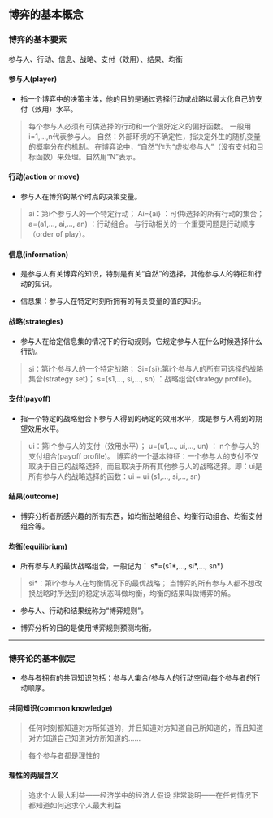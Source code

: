 ## 博弈的基本概念

### 博弈的基本要素

参与人、行动、信息、战略、支付（效用）、结果、均衡

#### 参与人(player)

* 指一个博弈中的决策主体，他的目的是通过选择行动或战略以最大化自己的支付（效用）水平。

>每个参与人必须有可供选择的行动和一个很好定义的偏好函数。
>一般用i=1,…,n代表参与人。
>自然：外部环境的不确定性，指决定外生的随机变量的概率分布的机制。 在博弈论中，“自然”作为“虚拟参与人”（没有支付和目标函数）来处理。自然用“N”表示。

#### 行动(action or move)

* 参与人在博弈的某个时点的决策变量。

>ai：第i个参与人的一个特定行动；
>Ai={ai} ：可供i选择的所有行动的集合；
>a=(a1,…, ai,…, an) ：行动组合。
>与行动相关的一个重要问题是行动顺序（order of play）。

#### 信息(information)

* 是参与人有关博弈的知识，特别是有关“自然”的选择，其他参与人的特征和行动的知识。

* 信息集：参与人在特定时刻所拥有的有关变量的值的知识。

#### 战略(strategies)

* 参与人在给定信息集的情况下的行动规则，它规定参与人在什么时候选择什么行动。

>si：第i个参与人的一个特定战略；
>Si={si}:第i个参与人的所有可选择的战略集合(strategy set)；
>s=(s1,…, si,…, sn) ：战略组合(strategy profile)。

#### 支付(payoff)

* 指一个特定的战略组合下参与人得到的确定的效用水平，或是参与人得到的期望效用水平。

>ui：第i个参与人的支付（效用水平）；
>u=(u1,…, ui,…, un) ： n个参与人的支付组合(payoff profile)。 
>博弈的一个基本特征：一个参与人的支付不仅取决于自己的战略选择，而且取决于所有其他参与人的战略选择。即：ui是所有参与人的战略选择的函数：ui = ui (s1,…, si,…, sn) 

#### 结果(outcome)

* 博弈分析者所感兴趣的所有东西，如均衡战略组合、均衡行动组合、均衡支付组合等。

#### 均衡(equilibrium)

* 所有参与人的最优战略组合，一般记为： s*=(s1*,…, si*,…, sn*) 

>si*：第i个参与人在均衡情况下的最优战略；
>当博弈的所有参与人都不想改换战略时所达到的稳定状态叫做均衡，均衡的结果叫做博弈的解。

* 参与人、行动和结果统称为“博弈规则”。

* 博弈分析的目的是使用博弈规则预测均衡。

---

### 博弈论的基本假定

* 参与者拥有的共同知识包括：参与人集合/参与人的行动空间/每个参与者的行动顺序。

#### 共同知识(common knowledge)

> 任何时刻都知道对方所知道的，并且知道对方知道自己所知道的，而且知道对方知道自己知道对方所知道的……

> 每个参与者都是理性的

#### 理性的两层含义

> 追求个人最大利益——经济学中的经济人假设
> 非常聪明——在任何情况下都知道如何追求个人最大利益




